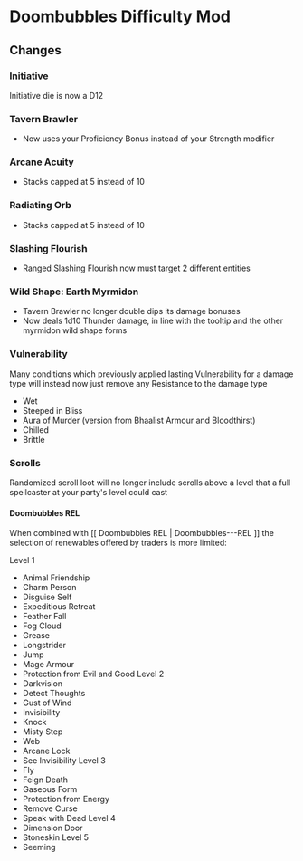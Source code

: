 # Doombubbles Difficulty Mod

## Changes

### Initiative

Initiative die is now a D12

### Tavern Brawler
- Now uses your Proficiency Bonus instead of your Strength modifier

### Arcane Acuity
- Stacks capped at 5 instead of 10

### Radiating Orb
- Stacks capped at 5 instead of 10

### Slashing Flourish

<!-- - Slashing Flourish now deals half base weapon damage like most other cleave effects -->
- Ranged Slashing Flourish now must target 2 different entities

### Wild Shape: Earth Myrmidon

- Tavern Brawler no longer double dips its damage bonuses
- Now deals 1d10 Thunder damage, in line with the tooltip and the other myrmidon wild shape forms

### Vulnerability

Many conditions which previously applied lasting Vulnerability for a damage type will instead now just remove any Resistance to the damage type
- Wet
- Steeped in Bliss
- Aura of Murder (version from Bhaalist Armour and Bloodthirst)
- Chilled
- Brittle

### Scrolls

Randomized scroll loot will no longer include scrolls above a level that a full spellcaster at your party's level could cast

#### Doombubbles REL

When combined with [[ Doombubbles REL | Doombubbles---REL ]] the selection of renewables offered by traders is more limited:

Level 1
- Animal Friendship
- Charm Person
- Disguise Self
- Expeditious Retreat
- Feather Fall
- Fog Cloud
- Grease
- Longstrider
- Jump
- Mage Armour
- Protection from Evil and Good
Level 2
- Darkvision
- Detect Thoughts
- Gust of Wind
- Invisibility
- Knock
- Misty Step
- Web
- Arcane Lock
- See Invisibility
Level 3
- Fly
- Feign Death
- Gaseous Form
- Protection from Energy
- Remove Curse
- Speak with Dead
Level 4
- Dimension Door
- Stoneskin
Level 5
- Seeming